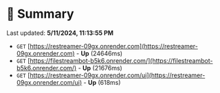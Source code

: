 # 📖 Summary
Last updated: **5/11/2024, 11:13:55 PM**

- `GET` [https://restreamer-09gx.onrender.com](https://restreamer-09gx.onrender.com) - **Up** (24646ms)
- `GET` [https://filestreambot-b5k6.onrender.com/](https://filestreambot-b5k6.onrender.com/) - **Up** (21676ms)
- `GET` [https://restreamer-09gx.onrender.com/ui](https://restreamer-09gx.onrender.com/ui) - **Up** (618ms)
